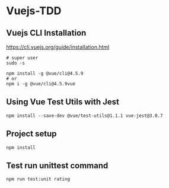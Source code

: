 # Vuejs-TDD


## Vuejs CLI Installation

https://cli.vuejs.org/guide/installation.html


```
# super user
sudo -s

npm install -g @vue/cli@4.5.9
# or 
npm i -g @vue/cli@4.5.9vue
```



## Using Vue Test Utils with Jest 


```
npm install --save-dev @vue/test-utils@1.1.1 vue-jest@3.0.7
```


## Project setup
```
npm install
```


## Test run unittest command

```
npm run test:unit rating
```
